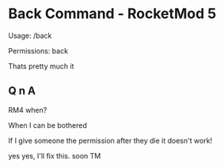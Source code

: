# Back Command - RocketMod 5

Usage: /back 

Permissions: back

Thats pretty much it

## Q n A

RM4 when?

When I can be bothered

If I give someone the permission after they die it doesn't work! 

yes yes, I'll fix this. soon TM
